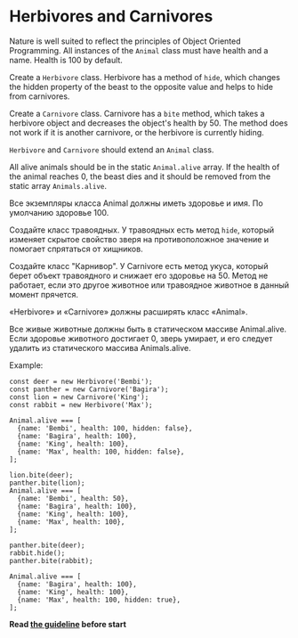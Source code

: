 # Herbivores and Сarnivores
Nature is well suited to reflect the principles of Object Oriented Programming.
All instances of the `Animal` class must have health and a name.
Health is 100 by default.

Create a `Herbivore` class.
Herbivore has a method of `hide`, which changes the hidden property of the beast to the opposite value and helps to hide from carnivores.

Create a `Сarnivore` class.
Carnivore has a `bite` method, which takes a herbivore object and decreases the object's health by 50. The method does not work if it is another сarnivore, or the herbivore is currently hiding.

`Herbivore` and `Сarnivore` should extend an `Animal` class.

All alive animals should be in the static `Animal.alive` array.
If the health of the animal reaches 0, the beast dies and it should be removed from the static array `Animals.alive`.

Все экземпляры класса Animal должны иметь здоровье и имя.
По умолчанию здоровье 100.

Создайте класс травоядных.
У травоядных есть метод `hide`, который изменяет скрытое свойство зверя на противоположное значение и помогает спрятаться от хищников.

Создайте класс "Карнивор".
У Carnivore есть метод укуса, который берет объект травоядного и снижает его здоровье на 50. Метод не работает, если это другое животное или травоядное животное в данный момент прячется.

«Herbivore» и «Carnivore» должны расширять класс «Animal».

Все живые животные должны быть в статическом массиве Animal.alive.
Если здоровье животного достигает 0, зверь умирает, и его следует удалить из статического массива Animals.alive.

Example:
```
const deer = new Herbivore('Bembi');
const panther = new Carnivore('Bagira');
const lion = new Carnivore('King');
const rabbit = new Herbivore('Max');

Animal.alive === [
  {name: 'Bembi', health: 100, hidden: false},
  {name: 'Bagira', health: 100},
  {name: 'King', health: 100},
  {name: 'Max', health: 100, hidden: false},
];

lion.bite(deer);
panther.bite(lion);
Animal.alive === [
  {name: 'Bembi', health: 50},
  {name: 'Bagira', health: 100},
  {name: 'King', health: 100},
  {name: 'Max', health: 100},
];

panther.bite(deer);
rabbit.hide();
panther.bite(rabbit);

Animal.alive === [
  {name: 'Bagira', health: 100},
  {name: 'King', health: 100},
  {name: 'Max', health: 100, hidden: true},
];
```

**Read [the guideline](https://github.com/mate-academy/js_task-guideline/blob/master/README.md) before start**